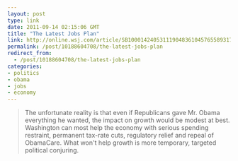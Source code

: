 ```yaml
---
layout: post
type: link
date: 2011-09-14 02:15:06 GMT
title: "The Latest Jobs Plan"
link: http://online.wsj.com/article/SB10001424053111904836104576558931723540102.html
permalink: /post/10188604708/the-latest-jobs-plan
redirect_from: 
  - /post/10188604708/the-latest-jobs-plan
categories:
- politics
- obama
- jobs
- economy
---
```

<blockquote>The unfortunate reality is that even if Republicans gave Mr. Obama everything he wanted, the impact on growth would be modest at best. Washington can most help the economy with serious spending restraint, permanent tax-rate cuts, regulatory relief and repeal of ObamaCare. What won't help growth is more temporary, targeted political conjuring.</blockquote>